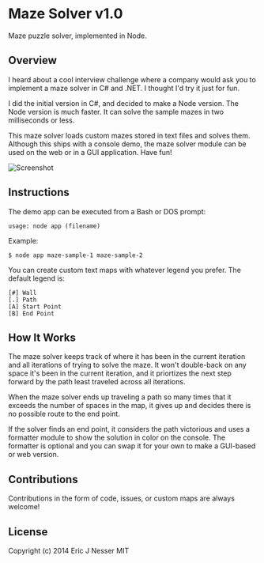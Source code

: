 ﻿Maze Solver v1.0
==========

Maze puzzle solver, implemented in Node.

## Overview

I heard about a cool interview challenge where a company would ask you to
implement a maze solver in C# and .NET. I thought I'd try it just for fun.

I did the initial version in C#, and decided to make a Node version. The Node version is much faster. It can solve the sample mazes in two milliseconds or less.

This maze solver loads custom mazes stored in text files and solves them. Although this ships with a console demo, the maze solver module can be used on the web or in a GUI application. Have fun!

![Screenshot](https://cloud.githubusercontent.com/assets/5659221/5158905/0d37eed6-7315-11e4-8579-378bcafba545.png)

## Instructions

The demo app can be executed from a Bash or DOS prompt:

`usage: node app (filename)`

Example:

`$ node app maze-sample-1 maze-sample-2`

You can create custom text maps with whatever legend you prefer. The default legend is:

```
[#] Wall
[.] Path
[A] Start Point
[B] End Point
```

## How It Works
The maze solver keeps track of where it has been in the current iteration and all iterations of trying to solve the maze. It won't double-back on any space it's been in the current iteration, and it priortizes the next step forward by the path least traveled across all iterations.

When the maze solver ends up traveling a path so many times that it exceeds the number of spaces in the map, it gives up and decides there is no possible route to the end point.

If the solver finds an end point, it considers the path victorious and uses a formatter module to show the solution in color on the console. The formatter is optional and you can swap it for your own to make a GUI-based or web version.

## Contributions
Contributions in the form of code, issues, or custom maps are always welcome!

## License
Copyright (c) 2014 Eric J Nesser
MIT
